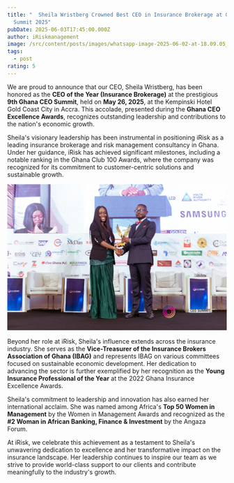 ```yaml
---
title: "  Sheila Wristberg Crowned Best CEO in Insurance Brokerage at Ghana CEO
  Summit 2025"
pubDate: 2025-06-03T17:45:00.000Z
author: iRiskmanagement
image: /src/content/posts/images/whatsapp-image-2025-06-02-at-18.09.05_1fcd9d7e.jpg
tags:
  - post
rating: 5
---
```

We are proud to announce that our CEO, Sheila Wristberg, has been honored as the **CEO of the Year (Insurance Brokerage)** at the prestigious **9th Ghana CEO Summit**, held on **May 26, 2025**, at the Kempinski Hotel Gold Coast City in Accra. This accolade, presented during the **Ghana CEO Excellence Awards**, recognizes outstanding leadership and contributions to the nation's economic growth.

Sheila's visionary leadership has been instrumental in positioning iRisk as a leading insurance brokerage and risk management consultancy in Ghana. Under her guidance, iRisk has achieved significant milestones, including a notable ranking in the Ghana Club 100 Awards, where the company was recognized for its commitment to customer-centric solutions and sustainable growth. 

![](/src/content/posts/images/whatsapp-image-2025-06-02-at-18.09.06_73c025b5.jpg)

Beyond her role at iRisk, Sheila's influence extends across the insurance industry. She serves as the **Vice-Treasurer of the Insurance Brokers Association of Ghana (IBAG)** and represents IBAG on various committees focused on sustainable economic development.  Her dedication to advancing the sector is further exemplified by her recognition as the **Young Insurance Professional of the Year** at the 2022 Ghana Insurance Excellence Awards. 

Sheila's commitment to leadership and innovation has also earned her international acclaim. She was named among Africa's **Top 50 Women in Management** by the Women in Management Awards and recognized as the **\#2 Woman in African Banking, Finance & Investment** by the Angaza Forum. 

At iRisk, we celebrate this achievement as a testament to Sheila's unwavering dedication to excellence and her transformative impact on the insurance landscape. Her leadership continues to inspire our team as we strive to provide world-class support to our clients and contribute meaningfully to the industry's growth.
